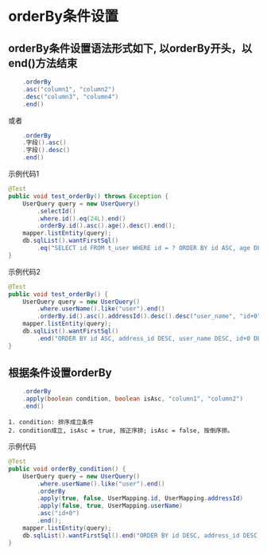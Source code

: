 # orderBy条件设置
## orderBy条件设置语法形式如下, 以orderBy开头，以end()方法结束
``` java
    .orderBy
    .asc("column1", "column2")
    .desc("column3", "column4")
    .end()
```
或者
``` java
    .orderBy
    .字段().asc()
    .字段().desc()
    .end()
```

示例代码1
``` java
@Test
public void test_orderBy() throws Exception {
    UserQuery query = new UserQuery()
        .selectId()
        .where.id().eq(24L).end()
        .orderBy.id().asc().age().desc().end();
    mapper.listEntity(query);
    db.sqlList().wantFirstSql()
        .eq("SELECT id FROM t_user WHERE id = ? ORDER BY id ASC, age DESC");
}
```

示例代码2
``` java
@Test
public void test_orderBy() {
    UserQuery query = new UserQuery()
        .where.userName().like("user").end()
        .orderBy.id().asc().addressId().desc().desc("user_name", "id+0").end();
    mapper.listEntity(query);
    db.sqlList().wantFirstSql()
        .end("ORDER BY id ASC, address_id DESC, user_name DESC, id+0 DESC");
}
```

## 根据条件设置orderBy
``` java
    .orderBy
    .apply(boolean condition, boolean isAsc, "column1", "column2")
    .end()
```
    1. condition: 排序成立条件
    2. condition成立, isAsc = true, 按正序排; isAsc = false, 按倒序排。
    
示例代码
``` java
@Test
public void orderBy_condition() {
    UserQuery query = new UserQuery()
        .where.userName().like("user").end()
        .orderBy
        .apply(true, false, UserMapping.id, UserMapping.addressId)
        .apply(false, true, UserMapping.userName)
        .asc("id+0")
        .end();
    mapper.listEntity(query);
    db.sqlList().wantFirstSql().end("ORDER BY id DESC, address_id DESC, id+0 ASC");
}
```